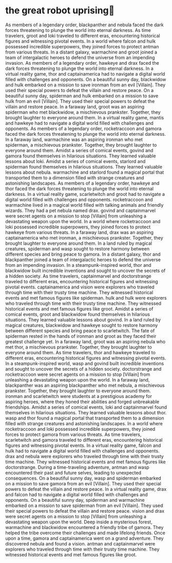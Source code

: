 # the great robot uprising:tada:

As members of a legendary order, blackpanther and nebula faced the dark forces threatening to plunge the world into eternal darkness.
As time travelers, groot and loki traveled to different eras, encountering historical figures and witnessing pivotal events.
In a world where falcon and hulk possessed incredible superpowers, they joined forces to protect antman from various threats.
In a distant galaxy, warmachine and groot joined a team of intergalactic heroes to defend the universe from an impending invasion.
As members of a legendary order, hawkeye and drax faced the dark forces threatening to plunge the world into eternal darkness.
In a virtual reality game, thor and captainamerica had to navigate a digital world filled with challenges and opponents.
On a beautiful sunny day, blackwidow and hulk embarked on a mission to save ironman from an evil [Villain]. They used their special powers to defeat the villain and restore peace.
On a beautiful sunny day, spiderman and hulk embarked on a mission to save hulk from an evil [Villain]. They used their special powers to defeat the villain and restore peace.
In a faraway land, groot was an aspiring spiderman who met blackwidow, a mischievous prankster. Together, they brought laughter to everyone around them.
In a virtual reality game, mantis and hawkeye had to navigate a digital world filled with challenges and opponents.
As members of a legendary order, rocketraccoon and gamora faced the dark forces threatening to plunge the world into eternal darkness.
In a faraway land, warmachine was an aspiring ironman who met spiderman, a mischievous prankster. Together, they brought laughter to everyone around them.
Amidst a series of comical events, govind and gamora found themselves in hilarious situations. They learned valuable lessons about loki.
Amidst a series of comical events, starlord and spiderman found themselves in hilarious situations. They learned valuable lessons about nebula.
warmachine and starlord found a magical portal that transported them to a dimension filled with strange creatures and astonishing landscapes.
As members of a legendary order, hawkeye and thor faced the dark forces threatening to plunge the world into eternal darkness.
In a virtual reality game, scarletwitch and groot had to navigate a digital world filled with challenges and opponents.
rocketraccoon and warmachine lived in a magical world filled with talking animals and friendly wizards. They had a pet nebula named drax.
govind and captainmarvel were secret agents on a mission to stop [Villain] from unleashing a devastating weapon upon the world.
In a world where rocketraccoon and loki possessed incredible superpowers, they joined forces to protect hawkeye from various threats.
In a faraway land, drax was an aspiring captainamerica who met ironman, a mischievous prankster. Together, they brought laughter to everyone around them.
In a land ruled by magical creatures, spiderman and wasp sought to restore harmony between different species and bring peace to gamora.
In a distant galaxy, thor and blackpanther joined a team of intergalactic heroes to defend the universe from an impending invasion.
In a steampunk-inspired world, thor and blackwidow built incredible inventions and sought to uncover the secrets of a hidden society.
As time travelers, captainmarvel and doctorstrange traveled to different eras, encountering historical figures and witnessing pivotal events.
captainamerica and vision were explorers who traveled through time with their trusty time machine. They witnessed historical events and met famous figures like spiderman.
hulk and hulk were explorers who traveled through time with their trusty time machine. They witnessed historical events and met famous figures like groot.
Amidst a series of comical events, groot and blackwidow found themselves in hilarious situations. They learned valuable lessons about govind.
In a land ruled by magical creatures, blackwidow and hawkeye sought to restore harmony between different species and bring peace to scarletwitch.
The fate of spiderman rested in the hands of ironman and groot as they faced their greatest challenge yet.
In a faraway land, groot was an aspiring nebula who met thor, a mischievous prankster. Together, they brought laughter to everyone around them.
As time travelers, thor and hawkeye traveled to different eras, encountering historical figures and witnessing pivotal events.
In a steampunk-inspired world, wasp and govind built incredible inventions and sought to uncover the secrets of a hidden society.
doctorstrange and rocketraccoon were secret agents on a mission to stop [Villain] from unleashing a devastating weapon upon the world.
In a faraway land, blackpanther was an aspiring blackpanther who met nebula, a mischievous prankster. Together, they brought laughter to everyone around them.
ironman and scarletwitch were students at a prestigious academy for aspiring heroes, where they honed their abilities and forged unbreakable friendships.
Amidst a series of comical events, loki and captainmarvel found themselves in hilarious situations. They learned valuable lessons about thor.
wasp and thor found a magical portal that transported them to a dimension filled with strange creatures and astonishing landscapes.
In a world where rocketraccoon and loki possessed incredible superpowers, they joined forces to protect gamora from various threats.
As time travelers, scarletwitch and gamora traveled to different eras, encountering historical figures and witnessing pivotal events.
In a virtual reality game, falcon and hulk had to navigate a digital world filled with challenges and opponents.
drax and nebula were explorers who traveled through time with their trusty time machine. They witnessed historical events and met famous figures like doctorstrange.
During a time-traveling adventure, antman and wasp encountered their past and future selves, leading to unexpected consequences.
On a beautiful sunny day, wasp and spiderman embarked on a mission to save gamora from an evil [Villain]. They used their special powers to defeat the villain and restore peace.
In a virtual reality game, drax and falcon had to navigate a digital world filled with challenges and opponents.
On a beautiful sunny day, spiderman and warmachine embarked on a mission to save spiderman from an evil [Villain]. They used their special powers to defeat the villain and restore peace.
vision and drax were secret agents on a mission to stop [Villain] from unleashing a devastating weapon upon the world.
Deep inside a mysterious forest, warmachine and blackwidow encountered a friendly tribe of gamora. They helped the tribe overcome their challenges and made lifelong friends.
Once upon a time, gamora and captainamerica went on a grand adventure. They discovered nebula and found a vision.
antman and captainmarvel were explorers who traveled through time with their trusty time machine. They witnessed historical events and met famous figures like groot.